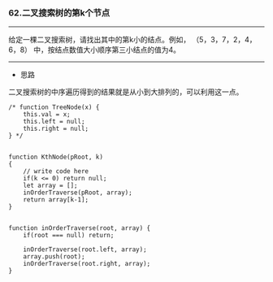 ### 62.二叉搜索树的第k个节点

---

给定一棵二叉搜索树，请找出其中的第k小的结点。例如， （5，3，7，2，4，6，8）    中，按结点数值大小顺序第三小结点的值为4。

---

* 思路

二叉搜索树的中序遍历得到的结果就是从小到大排列的，可以利用这一点。

``` JS
/* function TreeNode(x) {
    this.val = x;
    this.left = null;
    this.right = null;
} */


function KthNode(pRoot, k)
{
    // write code here
    if(k <= 0) return null;
    let array = [];
    inOrderTraverse(pRoot, array);
    return array[k-1];
}


function inOrderTraverse(root, array) {
    if(root === null) return;
    
    inOrderTraverse(root.left, array);
    array.push(root);
    inOrderTraverse(root.right, array);
}
